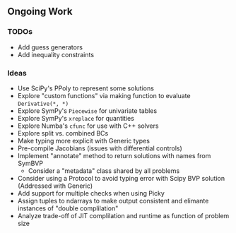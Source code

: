 ## Ongoing Work

### TODOs

- Add guess generators
- Add inequality constraints 

### Ideas

- Use SciPy's PPoly to represent some solutions
- Explore "custom functions" via making function to evaluate `Derivative(*, *)`
- Explore SymPy's `Piecewise` for univariate tables
- Explore SymPy's `xreplace` for quantities
- Explore Numba's `cfunc` for use with C++ solvers
- Explore split vs. combined BCs
- Make typing more explicit with Generic types
- Pre-compile Jacobians (issues with differential controls)
- Implement "annotate" method to return solutions with names from SymBVP
    - Consider a "metadata" class shared by all problems
- Consider using a Protocol to avoid typing error with Scipy BVP solution (Addressed with Generic)
- Add support for multiple checks when using Picky
- Assign tuples to ndarrays to make output consistent and elimante instances of "double complilation"
- Analyze trade-off of JIT complilation and runtime as function of problem size
